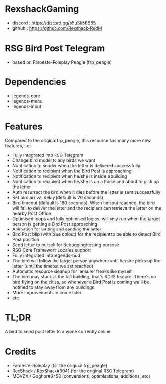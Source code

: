 # RexshackGaming
- discord : https://discord.gg/s5uSk56B65
- github : https://github.com/Rexshack-RedM

# RSG Bird Post Telegram
- based on Faroeste-Roleplay Peagle (frp_peagle)

# Dependencies
- legends-core
- legends-menu
- legends-input

# Features
Compared to the original frp_peagle, this resource has many more new features, i.e:
- Fully integrated into RSG Telegram
- Change bird model to any birds we want
- Notification to sender when the letter is delivered successfully
- Notification to recipient when the Bird Post is approaching
- Notification to recipient when he/she is inside a building
- Notification to recipient when he/she is on a horse and about to pick up the letter
- Auto resurrect the bird when it dies before the letter is sent successfully
- Set bird arrival delay (default is 20 seconds)
- Bird timeout (default is 180 seconds). When timeout reached, the bird will fail to deliver the letter and the recipient
  can retrieve the letter on the nearby Post Office
- Optimised loops and fully optimised logics, will only run when the target person is getting a Bird Post approaching
- Animation for writing and sending the letter
- Bird Post blip (with blue colout) for the recipient to be able to detect Bird Post position
- Send letter to ourself for debugging/testing purpose
- RSG Core Framework Locales support
- Fully integrated into legends-hud
- The bird will follow the target person anywhere until he/she picks up the letter (until the timeout we set reached)
- Automatic resource cleanup for 'ensure' freaks like myself
- The bird may stuck at the tall building, that's RDR2 feature. There's no bird flying on the cities, so whenever a
  Bird Post is coming we'll be notified to stay away from any buildings
- More improvements to come later
- etc

# TL;DR
A bird to send post letter to anyone currently online

# Credits
- Faroeste-Roleplay (for the original frp_peagle)
- RexShack / RexShack#3041 (for the original RSG Telegram)
- MOVZX / Goghor#9453 (conversions, optimisations, additions, etc)